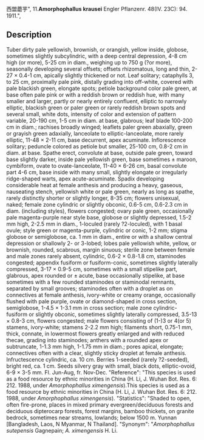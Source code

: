 西盟蘑芋",
11.**Amorphophallus krausei** Engler Pflanzenr. 48(IV. 23C): 94. 1911.",

## Description
Tuber dirty pale yellowish, brownish, or orangish, yellow inside, globose, sometimes slightly subcylindric, with a deep central depression, 4-8 cm high (or more), 5-25 cm in diam., weighing up to 750 g (?or more), seasonally developing several offsets; offsets rhizomatous, long and thin, 2-27 × 0.4-1 cm, apically slightly thickened or not. Leaf solitary; cataphylls 3, to 25 cm, proximally pale pink, distally grading into off-white, covered with pale blackish green, elongate spots; petiole background color pale green, at base often pale pink or with a reddish brown or reddish hue, with many smaller and larger, partly or nearly entirely confluent, elliptic to narrowly elliptic, blackish green or paler green or rarely reddish brown spots and several small, white dots, intensity of color and extension of pattern variable, 20-190 cm, 1-5 cm in diam. at base, glabrous; leaf blade 100-200 cm in diam.; rachises broadly winged; leaflets paler green abaxially, green or grayish green adaxially, lanceolate to elliptic-lanceolate, more rarely elliptic, 11-48 × 2-11 cm, base decurrent, apex acuminate. Inflorescence solitary; peduncle colored as petiole but smaller, 25-100 cm, 0.8-2 cm in diam. at base. Spathe erect, convolute at base, outside pale green, toward base slightly darker, inside pale yellowish green, base sometimes ± maroon, cymbiform, ovate to ovate-lanceolate, 11-40 × 6-26 cm, basal convolute part 4-6 cm, base inside with many small, slightly elongate or irregularly ridge-shaped warts, apex acute-acuminate. Spadix developing considerable heat at female anthesis and producing a heavy, gaseous, nauseating stench, yellowish white or pale green, nearly as long as spathe, rarely distinctly shorter or slightly longer, 8-35 cm; flowers unisexual, naked; female zone cylindric or slightly obconic, 0.6-5 cm, 0.6-2.3 cm in diam. (including styles), flowers congested; ovary pale green, occasionally pale magenta-purple near style base, globose or slightly depressed, 1.5-2 mm high, 2-2.5 mm in diam., 1-loculed (rarely ?2-loculed), with 1 basal ovule; style green or magenta-purple, cylindric or conic, 1-2 mm; stigma globose or semiglobose, ca. 1 mm in diam., entire or with a shallow central depression or shallowly 2- or 3-lobed; lobes pale yellowish white, yellow, or brownish, rounded, scabrous, margin sinuous; sterile zone between female and male zones rarely absent, cylindric, 0.6-2 × 0.8-1.8 cm, staminodes congested; appendix fusiform or fusiform-conic, sometimes slightly laterally compressed, 3-17 × 0.9-5 cm, sometimes with a small stipelike part, glabrous, apex rounded or ± acute, base occasionally stipelike, at base sometimes with a few rounded staminodes or staminodal remnants, separated by small grooves; staminodes often with a droplet as on connectives at female anthesis, ivory-white or creamy orange, occasionally flushed with pale purple, ovate or diamond-shaped in cross section, semiglobose, 1-4.5 × 1-3.1 mm in cross section; male zone cylindric-fusiform or slightly obconic, sometimes slightly laterally compressed, 3.5-13 × 0.8-3 cm, flowers congested; male flowers consisting of (1-)3 or 4(or 5) stamens, ivory-white; stamens 2-2.2 mm high; filaments short, 0.75-1 mm, thick, connate, in lowermost flowers greatly enlarged and with reduced thecae, grading into staminodes; anthers with a rounded apex or subtruncate, 1-1.3 mm high, 1-1.75 mm in diam.; pores apical, elongate; connectives often with a clear, slightly sticky droplet at female anthesis. Infructescence cylindric, ca. 10 cm. Berries 1-seeded (rarely ?2-seeded), bright red, ca. 1 cm. Seeds silvery gray with small, black dots, elliptic-ovoid, 6-9 × 3-5 mm. Fl. Jun-Aug, fr. Nov-Dec.
  "Reference": "This species is used as a food resource by ethnic minorities in China (H. Li, J. Wuhan Bot. Res. 6: 212. 1988, under *Amorphophallus ximengensis*).This species is used as a food resource by ethnic minorities in China (H. Li, J. Wuhan Bot. Res. 6: 212. 1988, under *Amorphophallus ximengensis*).
  "Statistics": "Shaded to open, often fire-prone, places in mixed primary evergreen/deciduous forests and deciduous dipterocarp forests, forest margins, bamboo thickets, on granite bedrock, sometimes near streams, lowlands; below 1500 m. Yunnan [Bangladesh, Laos, N Myanmar, N Thailand].
  "Synonym": "*Amorphophallus sutepensis* Gagnepain; *A. ximengensis* H. Li.
